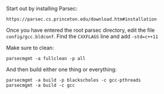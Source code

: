 Start out by installing Parsec:
```
https://parsec.cs.princeton.edu/download.htm#installation
```

Once you have entered the root parsec directory, edit the file `config/gcc.bldconf`. Find the `CXXFLAGS` line and add `-std=c++11`

Make sure to clean:
```
parsecmgmt -a fullclean -p all
```
And then build either one thing or everything:
```
parsecmgmt -a build -p blackscholes -c gcc-pthreads
parsecmgmt -a build -c gcc
```
